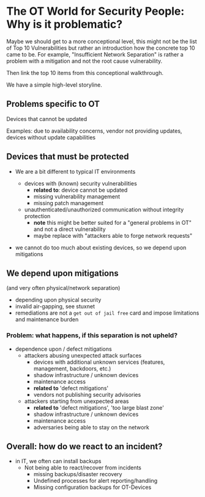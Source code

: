 # The OT World for Security People: Why is it problematic?

Maybe we should get to a more conceptional level, this might not be the list of Top 10 Vulnerabilities but rather an introduction how the concrete top 10 came to be. For example, "Insufficient Network Separation" is rather a problem with a mitigation and not the root cause vulnerability.

Then link the top 10 items from this conceptional walkthrough.

We have a simple high-level storyline.

## Problems specific to OT

Devices that cannot be updated

Examples: due to availability concerns, vendor not providing updates, devices without update capabilities

## Devices that must be protected

- We are a bit different to typical IT environments
  - devices with (known) security vulnerabilities
    - **related to**: device cannot be updated
    - missing vulnerability management
    - missing patch management
  - unauthenticated/unauthorized communication without integrity protection
    - **note** this might be better suited for a "general problems in OT" and not a direct vulnerability
    - maybe replace with "attackers able to forge network requests"

- we cannot do too much about existing devices, so we depend upon mitigations

## We depend upon mitigations

(and very often physical/network separation)

- depending upon physical security
- invalid air-gapping, see stuxnet
- remediations are not a `get out of jail free` card and impose limitations and maintenance burden

### Problem: what happens, if this separation is not upheld?

- dependence upon / defect mitigations
  - attackers abusing unexpected attack surfaces
    - devices with additional unknown services (features, management, backdoors, etc.)
    - shadow infrastructure / unknown devices
    - maintenance access
    - **related to** 'defect mitigations'
    - vendors not publishing security advisories
  - attackers starting from unexpected areas
    - **related to** 'defect mitigations', 'too large blast zone'
    - shadow infrastructure / unknown devices
    - maintenance access
    - adversaries being able to stay on the network

## Overall: how do we react to an incident?

- in IT, we often can install backups
  - Not being able to react/recover from incidents
    - missing backups/disaster recovery
    - Undefined processes for alert reporting/handling
    - Missing configuration backups for OT-Devices
